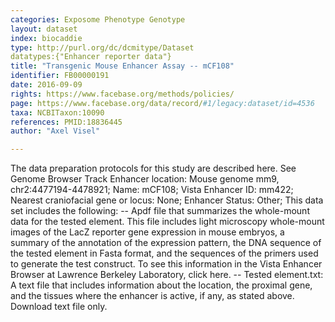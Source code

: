 ```yaml
---
categories: Exposome Phenotype Genotype
layout: dataset  
index: biocaddie  
type: http://purl.org/dc/dcmitype/Dataset  
datatypes:{"Enhancer reporter data"}  
title: "Transgenic Mouse Enhancer Assay -- mCF108"  
identifier: FB00000191  
date: 2016-09-09  
rights: https://www.facebase.org/methods/policies/  
page: https://www.facebase.org/data/record/#1/legacy:dataset/id=4536  
taxa: NCBITaxon:10090  
references: PMID:18836445  
author: "Axel Visel"  

---
```

The data preparation protocols for this study are described here. See Genome Browser Track Enhancer location: Mouse genome mm9, chr2:4477194-4478921; Name: mCF108; Vista Enhancer ID: mm422; Nearest craniofacial gene or locus: None; Enhancer Status: Other; This data set includes the following: -- Apdf file that summarizes the whole-mount data for the tested element. This file includes light microscopy whole-mount images of the LacZ reporter gene expression in mouse embryos, a summary of the annotation of the expression pattern, the DNA sequence of the tested element in Fasta format, and the sequences of the primers used to generate the test construct. To see this information in the Vista Enhancer Browser at Lawrence Berkeley Laboratory, click here. -- Tested element.txt: A text file that includes information about the location, the proximal gene, and the tissues where the enhancer is active, if any, as stated above. Download text file only. 
